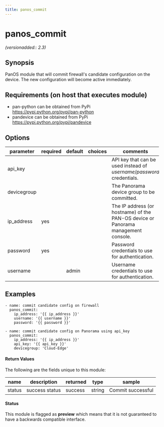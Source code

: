 ```yaml
---
title: panos_commit
---
```

# panos_commit

_(versionadded:: 2.3)_


## Synopsis

PanOS module that will commit firewall's candidate configuration on
the device. The new configuration will become active immediately.


## Requirements (on host that executes module)

- pan-python can be obtained from PyPi https://pypi.python.org/pypi/pan-python
- pandevice can be obtained from PyPi https://pypi.python.org/pypi/pandevice

## Options

| parameter | required | default | choices | comments |
| --- | --- | --- | --- | --- |
| api_key |  |  |  | API key that can be used instead of <em>username</em>/<em>password</em> credentials. |
| devicegroup |  |  |  | The Panorama device group to be committed. |
| ip_address | yes |  |  | The IP address (or hostname) of the PAN-OS device or Panorama management console. |
| password | yes |  |  | Password credentials to use for authentication. |
| username |  | admin |  | Username credentials to use for authentication. |

## Examples

    - name: commit candidate config on firewall
      panos_commit:
        ip_address: '{{ ip_address }}'
        username: '{{ username }}'
        password: '{{ password }}'
    
    - name: commit candidate config on Panorama using api_key
      panos_commit:
        ip_address: '{{ ip_address }}'
        api_key: '{{ api_key }}'
        devicegroup: 'Cloud-Edge'
#### Return Values

The following are the fields unique to this module:

| name | description | returned | type | sample |
| --- | --- | --- | --- | --- |
| status | success status | success | string | Commit successful |




#### Status

This module is flagged as **preview** which means that it is not guaranteed to have a backwards compatible interface.

